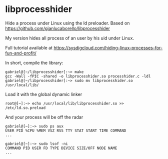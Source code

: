 # libprocesshider

Hide a process under Linux using the ld preloader.
Based on https://github.com/gianlucaborello/libprocesshider

My version hides all process of an user by his uid under Linux.

Full tutorial available at https://sysdigcloud.com/hiding-linux-processes-for-fun-and-profit/

In short, compile the library:

```
gabriel@[~/libprocesshider]:~> make
gcc -Wall -fPIC -shared -o libprocesshider.so processhider.c -ldl
gabriel@[~/libprocesshider]:~> sudo mv libprocesshider.so /usr/local/lib/
```

Load it with the global dynamic linker

```
root@[~]:~> echo /usr/local/lib/libprocesshider.so >> /etc/ld.so.preload
```

And your process will be off the radar 

```
gabriel@[~]:~> sudo ps aux
USER PID %CPU %MEM VSZ RSS TTY STAT START TIME COMMAND
...

gabriel@[~]:~> sudo lsof -ni
COMMAND PID USER FD TYPE DEVICE SIZE/OFF NODE NAME
...
```
